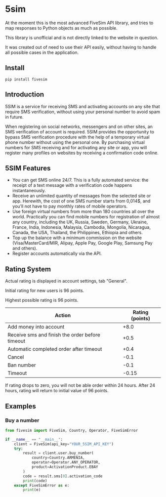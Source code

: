 # 5sim
At the moment this is the most advanced FiveSim API library, and tries to map responses to Python objects as much as possible.

This library is unofficial and is not directly linked to the website in question.

It was created out of need to use their API easily, without having to handle all possible cases in the application.

## Install
```
pip install fivesim
```

## Introduction
5SIM is a service for receiving SMS and activating accounts on any site that require SMS verification, without using your personal number to avoid spam in future.

When registering on social networks, messengers and on other sites, an SMS verification of account is required. 5SIM provides the opportunity to bypass SMS verification procedure with the help of a temporary virtual phone number without using the personal one. By purchasing virtual numbers for SMS receiving and for activating any site or app, you will register many profiles on websites by receiving a confirmation code online.

## 5SIM Features
- You can get SMS online 24/7. This is a fully automated service: the receipt of a text message with a verification code happens instantaneously.
- Receive an unlimited quantity of messages from the selected site or app. Herewith, the cost of one SMS number starts from 0,014$, and you’ll not have to pay monthly rates of mobile operators.
- Use foreign virtual numbers from more than 180 countries all over the world. Practically you can find mobile numbers for registration of almost any country, including the UK, Russia, Sweden, Germany, Ukraine, France, India, Indonesia, Malaysia, Cambodia, Mongolia, Nicaragua, Canada, the USA, Thailand, the Philippines, Ethiopia and others.
- Top up the balance with a minimum commission on the website (Visa/MasterCard/MIR, Alipay, Apple Pay, Google Play, Samsung Pay and others).
- Register accounts automatically via the API.

## Rating System
Actual rating is displayed in account settings, tab "General".

Initial rating for new users is 96 points.

Highest possible rating is 96 points.

| Action                                          | Rating (points) |
|-------------------------------------------------|-----------------|
| Add money into account                          | +8.0            |
| Receive sms and finish the order before timeout | +0.5            |
| Automatic completed order after timeout         | +0.4            |
| Cancel                                          | -0.1            |
| Ban number                                      | -0.1            |
| Timeout                                         | -0.15           |

If rating drops to zero, you will not be able order within 24 hours. After 24 hours, rating will return to initial value of 96 points.

## Examples

### Buy a number
```python
from fivesim import FiveSim, Country, Operator, FiveSimError

if __name__ == "__main__":
    client = FiveSim(api_key="YOUR_5SIM_API_KEY")
    try:
        result = client.user.buy_number(
            country=Country.ARMENIA,
            operator=Operator.ANY_OPERATOR,
            product=ActivationProduct.EBAY
        )
        code = result.sms[0].activation_code
        print(code)
    except FiveSimError as e:
        print(e)
```